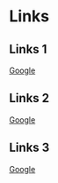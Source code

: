 # Links

## Links 1

[Google](http://google.com.br)

## Links 2

[Google](http://google.com.br "Texto")

## Links  3

[google-url]:http://google.com.br

[Google](google-url "Texto")
